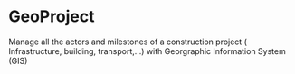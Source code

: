 # GeoProject
Manage all the actors and milestones of a construction project ( Infrastructure, building, transport,...) with Georgraphic Information System (GIS)
